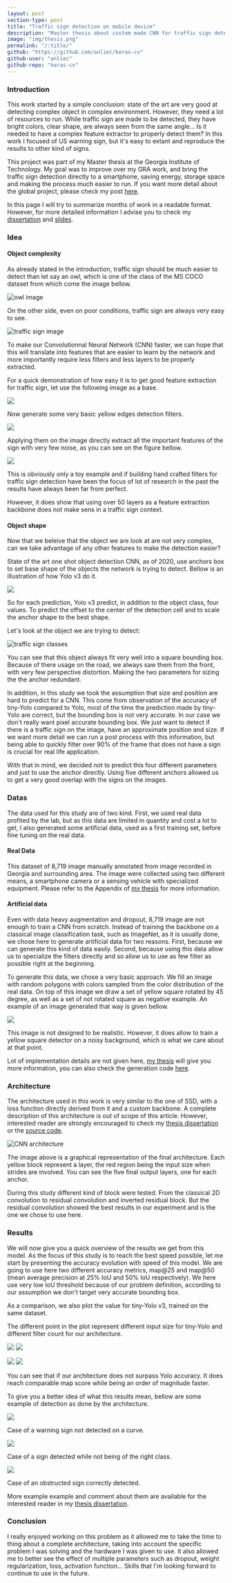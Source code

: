```yaml
---
layout: post
section-type: post
title: "Traffic sign detection on mobile device"
description: "Master thesis about custom made CNN for traffic sign detection real time on smartphone"
image: "img/thesis.png"
permalink: "/:title/"
github: "https://github.com/anliec/keras-cv"
github-user: "anliec"
github-repo: "keras-cv"
---
```


### Introduction

This work started by a simple conclusion: state of the art are very good at detecting complex object in complex environment. However, they need a lot of resources to run. While traffic sign are made to be detected, they have bright colors, clear shape, are always seen from the same angle... Is it needed to have a complex feature extractor to properly detect them? In this work I focused of US warning sign, but it's easy to extant and reproduce the results to other kind of signs.

This project was part of my Master thesis at the Georgia Institute of Technology. My goal was to improve over my GRA work, and bring the traffic sign detection directly to a smartphone, saving energy, storage space and making the process much easier to run. If you want more detail about the global project, please check my post [here](/traffic-sign-mapping/).

In this page I will try to summarize months of work in a readable format. However, for more detailed information I advise you to check my [dissertation](https://github.com/anliec/keras-cv/blob/master/reports/dissertation/thesis.pdf) and [slides](https://github.com/anliec/keras-cv/blob/master/reports/presentation/Thesis___presentation.pdf).

### Idea

#### Object complexity

As already stated in the introduction, traffic sign should be much easier to detect than let say an owl, which is one of the class of the MS COCO dataset from which come the image bellow.

![owl image](/img/difficult_detection.jpg)

On the other side, even on poor conditions, traffic sign are always very easy to see.

![traffic sign image](/img/example_bad_image.jpg)

To make our Convolutionnal Neural Network (CNN) faster, we can hope that this will translate into features that are easier to learn by the network and more importantly require less filters and less layers to be properly extracted.

For a quick demonstration of how easy it is to get good feature extraction for traffic sign, let use the following image as a base.

![](/img/base_image_small.jpg)

Now generate some very basic yellow edges detection filters.

![](/img/filters.png)

Applying them on the image directly extract all the important features of the sign with very few noise, as you can see on the figure bellow.

![](/img/filter_res.png)

This is obviously only a toy example and if building hand crafted filters for traffic sign detection have been the focus of lot of research in the past the results have always been far from perfect.

However, it does show that using over 50 layers as a feature extraction backbone does not make sens in a traffic sign context.

#### Object shape

Now that we beleive that the object we are look at are not very complex, can we take advantage of any other features to make the detection easier?

State of the art one shot object detection CNN, as of 2020, use anchors box to set base shape of the objects the network is trying to detect. Bellow is an illustration of how Yolo v3 do it.

![](/img/anchors.png)

So for each prediction, Yolo v3 predict, in addition to the object class, four values. To predict the offset to the center of the detection cell and to scale the anchor shape to the best shape.

Let's look at the object we are trying to detect:

![traffic sign classes](/img/classes_diamond_nocount.jpg)

You can see that this object always fit very well into a square bounding box. Because of there usage on the road, we always saw them from the front, with very few perspective distortion. Making the two parameters for sizing the the anchor redundant.

In addition, in this study we took the assumption that size and position are hard to predict for a CNN. This come from observation of the accuracy of tiny-Yolo compared to Yolo, most of the time the prediction made by tiny-Yolo are correct, but the bounding box is not very accurate. In our case we don't really want pixel accurate bounding box. We just want to detect if there is a traffic sign on the image, have an approximate position and size. If we want more detail we can run a post process with this information, but being able to quickly filter over 90% of the frame that does not have a sign is crucial for real life application.

With that in mind, we decided not to predict this four different parameters and just to use the anchor directly. Using five different anchors allowed us to get a very good overlap with the signs on the images.

### Datas

The data used for this study are of two kind. First, we used real data profited by the lab, but as this data are limited in quantity and cost a lot to get, I also generated some artificial data, used as a first training set, before fine tuning on the real data.

#### Real Data

This dataset of 8,719 image manually annotated from image recorded in Georgia and surrounding area. The image were collected using two different means, a smartphone camera or a sensing vehicle with specialized equipment. Please refer to the Appendix of [my thesis](https://github.com/anliec/keras-cv/blob/master/reports/dissertation/thesis.pdf) for more information.

#### Artificial data

Even with data heavy augmentation and dropout, 8,719 image are not enough to train a CNN from scratch. Instead of training the backbone on a classical image classification task, such as ImageNet, as it is usually done, we chose here to generate artificial data for two reasons. First, because we can generate this kind of data easily. Second, because using this data allow us to specialize the filters directly and so allow us to use as few filter as possible right at the beginning.

To generate this data, we chose a very basic approach. We fill an image with random polygons with colors sampled from the color distribution of the real data. On top of this image we draw a set of yellow square rotated by 45 degree, as well as a set of not rotated square as negative example. An example of an image generated that way is given bellow.

![](/img/fake_data_ex.jpg)

This image is not designed to be realistic. However, it does allow to train a yellow square detector on a noisy background, which is what we care about at that point.

Lot of implementation details are not given here, [my thesis](https://github.com/anliec/keras-cv/blob/master/reports/dissertation/thesis.pdf) will give you more information, you can also check the generation code [here](https://github.com/anliec/keras-cv/blob/master/generate_data.py).


### Architecture

The architecture used in this work is very similar to the one of SSD, with a loss function directly derived from it and a custom backbone. A complete description of this architecture is out of scope of this article. However, interested reader are strongly encouraged to check my [thesis dissertation](https://github.com/anliec/keras-cv/blob/master/reports/dissertation/thesis.pdf) or the [source code](https://github.com/anliec/keras-cv/blob/master/load_network.py).

![CNN architecture](/img/thesis_bg.png)

The image above is a graphical representation of the final architecture. Each yellow block represent a layer, the red region being the input size when strides are involved. You can see the five final output layers, one for each anchor.

During this study different kind of block were tested. From the classical 2D convolution to residual convolution and inverted residual block. But the residual convolution showed the best results in our experiment and is the one we chose to use here.

### Results

We will now give you a quick overview of the results we get from this model. As the focus of this study is to reach the best speed possible, let me start by presenting the accuracy evolution with speed of this model. We are going to use here two different accuracy metrics, map@25 and map@50 (mean average precision at 25% IoU and 50% IoU respectively). We here use very low IoU threshold because of our problem definition, according to our assumption we don't target very accurate bounding box.

As a comparison, we also plot the value for tiny-Yolo v3, trained on the same dataset.

The different point in the plot represent different input size for tiny-Yolo and different filter count for our architecture.

![](/img/map_at_25_fps_models.png) ![](/img/map_at_25_latency_models.png)

![](/img/map_at_50_fps_models.png) ![](/img/map_at_50_latency_models.png)

You can see that if our architecture does not surpass Yolo accuracy. It does reach comparable map score while being an order of magnitude faster.

To give you a better idea of what this results mean, bellow are some example of detection as done by the architecture.

![](/img/FN03.png)

Case of a warning sign not detected on a curve.

![](/img/FP04.jpg)

Case of a sign detected while not being of the right class.

![](/img/TP04.jpg)

Case of an obstructed sign correctly detected.

More example example and comment about them are available for the interested reader in my [thesis dissertation](https://github.com/anliec/keras-cv/blob/master/reports/dissertation/thesis.pdf).


### Conclusion

I really enjoyed working on this problem as it allowed me to take the time to thing about a complete architecture, taking into account the specific problem I was solving and the hardware I was given to use. It also allowed me to better see the effect of multiple parameters such as dropout, weight regularization, loss, activation function... Skills that I'm looking forward to continue to use in the future.

<!-- A longer description about the project is on the way, check the Github page for more information! -->


